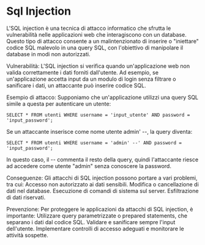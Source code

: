# Sql Injection


L'SQL injection è una tecnica di attacco informatico che sfrutta le vulnerabilità nelle applicazioni web che interagiscono con un database. Questo tipo di attacco consente a un malintenzionato di inserire o "iniettare" codice SQL malevolo in una query SQL, con l'obiettivo di manipolare il database in modi non autorizzati.

Vulnerabilità: L'SQL injection si verifica quando un'applicazione web non valida correttamente i dati forniti dall'utente. Ad esempio, se un'applicazione accetta input da un modulo di login senza filtrare o sanificare i dati, un attaccante può inserire codice SQL.



Esempio di attacco: Supponiamo che un'applicazione utilizzi una query SQL simile a questa per autenticare un utente:


```
SELECT * FROM utenti WHERE username = 'input_utente' AND password = 'input_password';
```

Se un attaccante inserisce come nome utente admin' --, la query diventa:

```
SELECT * FROM utenti WHERE username = 'admin' --' AND password = 'input_password';
```
In questo caso, il -- commenta il resto della query, quindi l'attaccante riesce ad accedere come utente "admin" senza conoscere la password.

Conseguenze: Gli attacchi di SQL injection possono portare a vari problemi, tra cui:
Accesso non autorizzato ai dati sensibili.
Modifica o cancellazione di dati nel database.
Esecuzione di comandi di sistema sul server.
Esfiltrazione di dati riservati.

Prevenzione: Per proteggere le applicazioni da attacchi di SQL injection, è importante:
Utilizzare query parametrizzate o prepared statements, che separano i dati dal codice SQL.
Validare e sanificare sempre l'input dell'utente.
Implementare controlli di accesso adeguati e monitorare le attività sospette.




